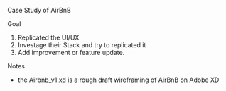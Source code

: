 Case Study of AirBnB

Goal
1. Replicated the UI/UX
2. Investage their Stack and try to replicated it
3. Add improvement or feature update.


Notes
- the Airbnb_v1.xd is a rough draft wireframing of AirBnB on Adobe XD
